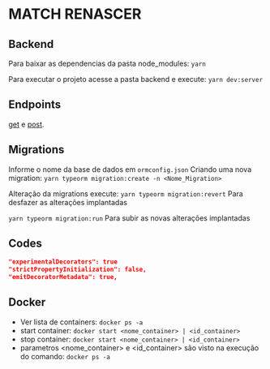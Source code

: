# MATCH RENASCER

## Backend

Para baixar as dependencias da pasta node_modules:
`yarn`

Para executar o projeto acesse a pasta backend e execute:
`yarn dev:server`

## Endpoints

[get](http:\localhost:3333\appointments) e
[post](http:\localhost:3333\appointments).

## Migrations

Informe o nome da base de dados em `ormconfig.json`
Criando uma nova migration: `yarn typeorm migration:create -n <Nome_Migration>`

Alteração da migrations execute:
`yarn typeorm migration:revert` Para desfazer as alterações implantadas

`yarn typeorm migration:run` Para subir as novas alterações implantadas

## Codes

```tsconfig.json
"experimentalDecorators": true
"strictPropertyInitialization": false,
"emitDecoratorMetadata": true,
```

## Docker

- Ver lista de containers: `docker ps -a`
- start container: `docker start <nome_container> | <id_container>`
- stop container: `docker start <nome_container> | <id_container>`
- parametros <nome_container> e <id_container> são visto na execução do comando: `docker ps -a`
